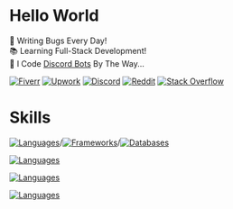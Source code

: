 # Hello World

🐛 Writing Bugs Every Day!\
📚 Learning Full-Stack Development!\
🤖 I Code [Discord Bots](https://www.fiverr.com/s/xXKpg2D) By The Way...

<a href="https://www.fiverr.com/skywolfxp"><img alt="Fiverr" src="https://img.shields.io/badge/%40skywolfxp-%231DBF73?style=flat-square&logo=fiverr&logoColor=FFFFFF&logoSize=auto"></a>
<a href="https://www.upwork.com/freelancers/~013d98c8a8af272cbb"><img alt="Upwork" src="https://img.shields.io/badge/Omar_D.-%236FDA44?style=flat-square&logo=upwork&logoColor=FFFFFF"></a>
<a href="https://discord.com/users/974748803305455627"><img alt="Discord" src="https://img.shields.io/badge/%40skywolfxp.me-%235865F2?style=flat-square&logo=discord&logoColor=FFFFFF"></a>
<a href="https://www.reddit.com/user/skywolfxp"><img alt="Reddit" src="https://img.shields.io/badge/u%2Fskywolfxp-%23FF4500?style=flat-square&logo=reddit&logoColor=FFFFFF"></a>
<a href="https://stackoverflow.com/users/16410630"><img alt="Stack Overflow" src="https://img.shields.io/badge/SkyWolfXP-%23F58025?style=flat-square&logo=stackoverflow&logoColor=FFFFFF"></a>

# Skills

<p style="display: flex;">
    <a href="https://github.com/SkyWolfXP#hello-world">
        <img alt="Languages" src="https://go-skill-icons.vercel.app/api/icons?i=java,javascript,typescript,html,css&theme=dark&perline=8&titles=true" />
    </a>
/
    <a href="https://github.com/SkyWolfXP#hello-world">
        <img alt="Frameworks" src="https://go-skill-icons.vercel.app/api/icons?i=spring,junit,nextjs,react,tailwindcss,nodejs&theme=dark&perline=8&titles=true" />
    </a>
/
    <a href="https://github.com/SkyWolfXP#hello-world">
        <img alt="Databases" src="https://go-skill-icons.vercel.app/api/icons?i=postgresql,mysql,redis&theme=dark&perline=8&titles=true" />
    </a>
</p>

<p>
    <a href="https://github.com/SkyWolfXP#hello-world">
        <img alt="Languages" src="https://go-skill-icons.vercel.app/api/icons?i=maven,gradle,pnpm,npm&theme=dark&perline=8&titles=true" />
    </a>
</p>

<p>
    <a href="https://github.com/SkyWolfXP#hello-world">
        <img alt="Languages" src="https://go-skill-icons.vercel.app/api/icons?i=idea,vscode,visualstudio,git&theme=dark&perline=8&titles=true" />
    </a>
</p>

<p>
    <a href="https://github.com/SkyWolfXP#hello-world">
        <img alt="Languages" src="https://go-skill-icons.vercel.app/api/icons?i=heroku,vercel&theme=dark&perline=8&titles=true" />
    </a>
</p>
